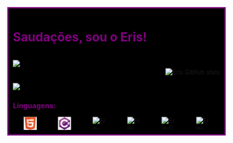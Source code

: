 <div style="border: 3px solid purple; padding: 10px; background-color: black;">
  <h1 style="color: purple;">Saudações, sou o Eris!</h1>
  <br>
  <div> 
    <a href="https://www.linkedin.com/in/eris-silva-b66549242/" target="_blank">
      <img src="https://img.shields.io/badge/-LinkedIn-%230077B5?style=for-the-badge&logo=linkedin&logoColor=white" target="_blank">
    </a>
  </div>
  
  <div style="display: flex; align-items: center; justify-content: flex-end;">
    <img src="https://github-readme-stats.vercel.app/api?username=ErisSilvar&show_icons=true&theme=radical&hide_border=true" alt="Eris GitHub stats">
  </div>
  <br>
  
 <img src="https://github-readme-stats.vercel.app/api/top-langs/?username=ErisSilvar&layout=compact&theme=radical">
   
  <h3 style="color: purple;">Linguagens:</h3>
  <div style="display: flex; justify-content: space-around;">
    <img align="center" alt="Eris-HTML" height="30" width="30" src="https://raw.githubusercontent.com/devicons/devicon/master/icons/html5/html5-original.svg">
    <img align="center" alt="Eris-Csharp" height="30" width="30" src="https://raw.githubusercontent.com/devicons/devicon/master/icons/csharp/csharp-original.svg">
    <img align="center" alt="Eris-HTML" height="30" width="30" src="https://upload.wikimedia.org/wikipedia/commons/thumb/c/cf/Lua-Logo.svg/640px-Lua-Logo.svg.png">
    <img align="center" alt="Eris-CSS" height="30" width="30" src="https://logospng.org/download/css-3/logo-css-3-2048.png">
    <img align="center" alt="Eris-C" height="30" width="30" src="https://1.bp.blogspot.com/--T_5OfKvaSo/XPAFw9jqmOI/AAAAAAAAAEA/1pBpk8qnGlExkA-tvPZxYIhm4ERCEC_MwCLcBGAs/s1600/c-logo.png">
    <img align="center" alt="Eris-BD" height="30" width="30" src="https://cdn.icon-icons.com/icons2/390/PNG/512/database_39555.png">
  </div>
</div>
